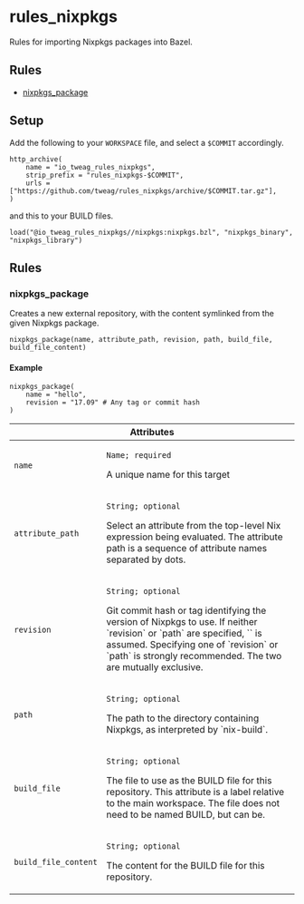 # rules_nixpkgs

Rules for importing Nixpkgs packages into Bazel.

## Rules

* [nixpkgs_package](#nixpkgs_package)

## Setup

Add the following to your `WORKSPACE` file, and select a `$COMMIT` accordingly.

```bzl
http_archive(
    name = "io_tweag_rules_nixpkgs",
    strip_prefix = "rules_nixpkgs-$COMMIT",
    urls = ["https://github.com/tweag/rules_nixpkgs/archive/$COMMIT.tar.gz"],
)
```

and this to your BUILD files.

```bzl
load("@io_tweag_rules_nixpkgs//nixpkgs:nixpkgs.bzl", "nixpkgs_binary", "nixpkgs_library")
```

## Rules

### nixpkgs_package

Creates a new external repository, with the content symlinked from the
given Nixpkgs package.

```bzl
nixpkgs_package(name, attribute_path, revision, path, build_file, build_file_content)
```

#### Example

```bzl
nixpkgs_package(
    name = "hello",
    revision = "17.09" # Any tag or commit hash
)
```

<table class="table table-condensed table-bordered table-params">
  <colgroup>
    <col class="col-param" />
    <col class="param-description" />
  </colgroup>
  <thead>
    <tr>
      <th colspan="2">Attributes</th>
    </tr>
  </thead>
  <tbody>
    <tr>
      <td><code>name</code></td>
      <td>
        <p><code>Name; required</code></p>
        <p>A unique name for this target</p>
      </td>
    </tr>
    <tr>
      <td><code>attribute_path</code></td>
      <td>
        <p><code>String; optional</code></p>
        <p>Select an attribute from the top-level Nix expression being
           evaluated. The attribute path is a sequence of attribute
           names separated by dots.</p>
      </td>
    </tr>
    <tr>
      <td><code>revision</code></td>
      <td>
        <p><code>String; optional</code></p>
        <p>Git commit hash or tag identifying the version of Nixpkgs
           to use. If neither `revision` or `path` are specified,
           `<nixpkgs>` is assumed. Specifying one of `revision` or
           `path` is strongly recommended. The two are mutually
           exclusive.</p>
      </td>
    </tr>
    <tr>
      <td><code>path</code></td>
      <td>
        <p><code>String; optional</code></p>
        <p>The path to the directory containing Nixpkgs, as
           interpreted by `nix-build`.</p>
      </td>
    </tr>
    <tr>
      <td><code>build_file</code></td>
      <td>
        <p><code>String; optional</code></p>
        <p>The file to use as the BUILD file for this repository. This
           attribute is a label relative to the main workspace. The
           file does not need to be named BUILD, but can be.</p>
      </td>
    </tr>
    <tr>
      <td><code>build_file_content</code></td>
      <td>
        <p><code>String; optional</code></p>
        <p>The content for the BUILD file for this repository.</p>
      </td>
    </tr>
  </tbody>
</table>
